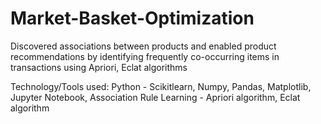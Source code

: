 # Market-Basket-Optimization
Discovered associations between products and enabled product recommendations by identifying frequently co-occurring items in transactions using Apriori, Eclat algorithms 

Technology/Tools used: Python - Scikitlearn, Numpy, Pandas, Matplotlib, Jupyter Notebook, Association Rule Learning - Apriori algorithm, Eclat algorithm

